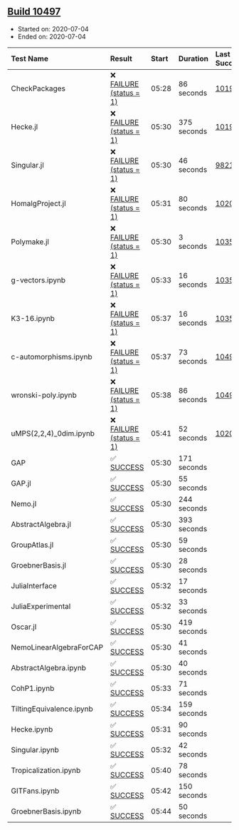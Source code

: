 ## [Build 10497](https://oscarci.mathematik.uni-kl.de/job/oscar/10497/)

* Started on: 2020-07-04
* Ended on: 2020-07-04

| Test Name    | Result | Start | Duration | Last Success | First Failure |
|:-------------|:-------|:------|:---------|:-------------|:--------------|
| CheckPackages | ❌ [FAILURE (status = 1)](https://oscarci.mathematik.uni-kl.de/job/oscar/10497/artifact/logs/build-10497/CheckPackages.log) | 05:28 | 86 seconds | [10197](https://oscarci.mathematik.uni-kl.de/job/oscar/10197/) | [10198](https://oscarci.mathematik.uni-kl.de/job/oscar/10198/) |
| Hecke.jl | ❌ [FAILURE (status = 1)](https://oscarci.mathematik.uni-kl.de/job/oscar/10497/artifact/logs/build-10497/Hecke.jl.log) | 05:30 | 375 seconds | [10197](https://oscarci.mathematik.uni-kl.de/job/oscar/10197/) | [10198](https://oscarci.mathematik.uni-kl.de/job/oscar/10198/) |
| Singular.jl | ❌ [FAILURE (status = 1)](https://oscarci.mathematik.uni-kl.de/job/oscar/10497/artifact/logs/build-10497/Singular.jl.log) | 05:30 | 46 seconds | [9821](https://oscarci.mathematik.uni-kl.de/job/oscar/9821/) | [9822](https://oscarci.mathematik.uni-kl.de/job/oscar/9822/) |
| HomalgProject.jl | ❌ [FAILURE (status = 1)](https://oscarci.mathematik.uni-kl.de/job/oscar/10497/artifact/logs/build-10497/HomalgProject.jl.log) | 05:31 | 80 seconds | [10209](https://oscarci.mathematik.uni-kl.de/job/oscar/10209/) | [10210](https://oscarci.mathematik.uni-kl.de/job/oscar/10210/) |
| Polymake.jl | ❌ [FAILURE (status = 1)](https://oscarci.mathematik.uni-kl.de/job/oscar/10497/artifact/logs/build-10497/Polymake.jl.log) | 05:30 | 3 seconds | [10356](https://oscarci.mathematik.uni-kl.de/job/oscar/10356/) | [10357](https://oscarci.mathematik.uni-kl.de/job/oscar/10357/) |
| g-vectors.ipynb | ❌ [FAILURE (status = 1)](https://oscarci.mathematik.uni-kl.de/job/oscar/10497/artifact/logs/build-10497/g-vectors.ipynb.log) | 05:33 | 16 seconds | [10356](https://oscarci.mathematik.uni-kl.de/job/oscar/10356/) | [10357](https://oscarci.mathematik.uni-kl.de/job/oscar/10357/) |
| K3-16.ipynb | ❌ [FAILURE (status = 1)](https://oscarci.mathematik.uni-kl.de/job/oscar/10497/artifact/logs/build-10497/K3-16.ipynb.log) | 05:37 | 16 seconds | [10356](https://oscarci.mathematik.uni-kl.de/job/oscar/10356/) | [10357](https://oscarci.mathematik.uni-kl.de/job/oscar/10357/) |
| c-automorphisms.ipynb | ❌ [FAILURE (status = 1)](https://oscarci.mathematik.uni-kl.de/job/oscar/10497/artifact/logs/build-10497/c-automorphisms.ipynb.log) | 05:37 | 73 seconds | [10496](https://oscarci.mathematik.uni-kl.de/job/oscar/10496/) | [10497](https://oscarci.mathematik.uni-kl.de/job/oscar/10497/) |
| wronski-poly.ipynb | ❌ [FAILURE (status = 1)](https://oscarci.mathematik.uni-kl.de/job/oscar/10497/artifact/logs/build-10497/wronski-poly.ipynb.log) | 05:38 | 86 seconds | [10493](https://oscarci.mathematik.uni-kl.de/job/oscar/10493/) | [10494](https://oscarci.mathematik.uni-kl.de/job/oscar/10494/) |
| uMPS(2,2,4)_0dim.ipynb | ❌ [FAILURE (status = 1)](https://oscarci.mathematik.uni-kl.de/job/oscar/10497/artifact/logs/build-10497/uMPS-2-2-4-_0dim.ipynb.log) | 05:41 | 52 seconds | [10209](https://oscarci.mathematik.uni-kl.de/job/oscar/10209/) | [10210](https://oscarci.mathematik.uni-kl.de/job/oscar/10210/) |
| GAP | ✅ [SUCCESS](https://oscarci.mathematik.uni-kl.de/job/oscar/10497/artifact/logs/build-10497/GAP.log) | 05:30 | 171 seconds |  |  |
| GAP.jl | ✅ [SUCCESS](https://oscarci.mathematik.uni-kl.de/job/oscar/10497/artifact/logs/build-10497/GAP.jl.log) | 05:30 | 55 seconds |  |  |
| Nemo.jl | ✅ [SUCCESS](https://oscarci.mathematik.uni-kl.de/job/oscar/10497/artifact/logs/build-10497/Nemo.jl.log) | 05:30 | 244 seconds |  |  |
| AbstractAlgebra.jl | ✅ [SUCCESS](https://oscarci.mathematik.uni-kl.de/job/oscar/10497/artifact/logs/build-10497/AbstractAlgebra.jl.log) | 05:30 | 393 seconds |  |  |
| GroupAtlas.jl | ✅ [SUCCESS](https://oscarci.mathematik.uni-kl.de/job/oscar/10497/artifact/logs/build-10497/GroupAtlas.jl.log) | 05:30 | 59 seconds |  |  |
| GroebnerBasis.jl | ✅ [SUCCESS](https://oscarci.mathematik.uni-kl.de/job/oscar/10497/artifact/logs/build-10497/GroebnerBasis.jl.log) | 05:30 | 28 seconds |  |  |
| JuliaInterface | ✅ [SUCCESS](https://oscarci.mathematik.uni-kl.de/job/oscar/10497/artifact/logs/build-10497/JuliaInterface.log) | 05:32 | 17 seconds |  |  |
| JuliaExperimental | ✅ [SUCCESS](https://oscarci.mathematik.uni-kl.de/job/oscar/10497/artifact/logs/build-10497/JuliaExperimental.log) | 05:32 | 33 seconds |  |  |
| Oscar.jl | ✅ [SUCCESS](https://oscarci.mathematik.uni-kl.de/job/oscar/10497/artifact/logs/build-10497/Oscar.jl.log) | 05:30 | 419 seconds |  |  |
| NemoLinearAlgebraForCAP | ✅ [SUCCESS](https://oscarci.mathematik.uni-kl.de/job/oscar/10497/artifact/logs/build-10497/NemoLinearAlgebraForCAP.log) | 05:30 | 41 seconds |  |  |
| AbstractAlgebra.ipynb | ✅ [SUCCESS](https://oscarci.mathematik.uni-kl.de/job/oscar/10497/artifact/logs/build-10497/AbstractAlgebra.ipynb.log) | 05:30 | 40 seconds |  |  |
| CohP1.ipynb | ✅ [SUCCESS](https://oscarci.mathematik.uni-kl.de/job/oscar/10497/artifact/logs/build-10497/CohP1.ipynb.log) | 05:33 | 71 seconds |  |  |
| TiltingEquivalence.ipynb | ✅ [SUCCESS](https://oscarci.mathematik.uni-kl.de/job/oscar/10497/artifact/logs/build-10497/TiltingEquivalence.ipynb.log) | 05:34 | 159 seconds |  |  |
| Hecke.ipynb | ✅ [SUCCESS](https://oscarci.mathematik.uni-kl.de/job/oscar/10497/artifact/logs/build-10497/Hecke.ipynb.log) | 05:31 | 90 seconds |  |  |
| Singular.ipynb | ✅ [SUCCESS](https://oscarci.mathematik.uni-kl.de/job/oscar/10497/artifact/logs/build-10497/Singular.ipynb.log) | 05:32 | 42 seconds |  |  |
| Tropicalization.ipynb | ✅ [SUCCESS](https://oscarci.mathematik.uni-kl.de/job/oscar/10497/artifact/logs/build-10497/Tropicalization.ipynb.log) | 05:40 | 78 seconds |  |  |
| GITFans.ipynb | ✅ [SUCCESS](https://oscarci.mathematik.uni-kl.de/job/oscar/10497/artifact/logs/build-10497/GITFans.ipynb.log) | 05:42 | 150 seconds |  |  |
| GroebnerBasis.ipynb | ✅ [SUCCESS](https://oscarci.mathematik.uni-kl.de/job/oscar/10497/artifact/logs/build-10497/GroebnerBasis.ipynb.log) | 05:44 | 50 seconds |  |  |
